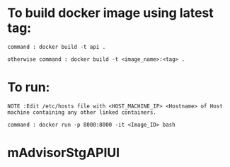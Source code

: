 # To build docker image using latest tag:

	command : docker build -t api .
	
 	otherwise command : docker build -t <image_name>:<tag> .


# To run:

	NOTE :Edit /etc/hosts file with <HOST_MACHINE_IP> <Hostname> of Host machine containing any other linked containers.
	
	command : docker run -p 8000:8000 -it <Image_ID> bash
# mAdvisorStgAPIUI
